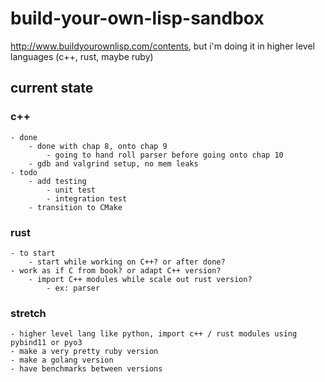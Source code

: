 # build-your-own-lisp-sandbox
http://www.buildyourownlisp.com/contents, but i'm doing it in higher level languages (c++, rust, maybe ruby)

## current state

### c++
    - done
        - done with chap 8, onto chap 9
            - going to hand roll parser before going onto chap 10
        - gdb and valgrind setup, no mem leaks
    - todo
        - add testing
            - unit test
            - integration test
        - transition to CMake

### rust
    - to start
        - start while working on C++? or after done?
    - work as if C from book? or adapt C++ version?
        - import C++ modules while scale out rust version?
            - ex: parser

### stretch
    - higher level lang like python, import c++ / rust modules using pybind11 or pyo3
    - make a very pretty ruby version
    - make a golang version
    - have benchmarks between versions
